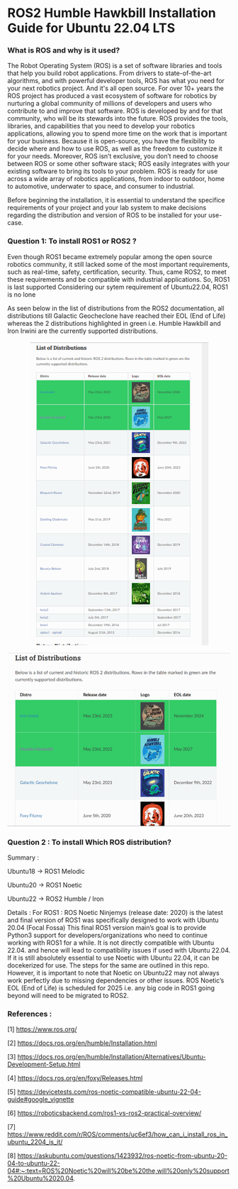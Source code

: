 # ROS2 Humble Hawkbill Installation Guide for Ubuntu 22.04 LTS

### What is ROS and why is it used? 

The Robot Operating System (ROS) is a set of software libraries and tools that help you build robot applications. From drivers to state-of-the-art algorithms, and with powerful developer tools, ROS has what you need for your next robotics project. And it's all open source. For over 10+ years the ROS project has produced a vast ecosystem of software for robotics by nurturing a global community of millions of developers and users who contribute to and improve that software. ROS is developed by and for that community, who will be its stewards into the future. ROS provides the tools, libraries, and capabilities that you need to develop your robotics applications, allowing you to spend more time on the work that is important for your business. Because it is open-source, you have the flexibility to decide where and how to use ROS, as well as the freedom to customize it for your needs. Moreover, ROS isn’t exclusive, you don’t need to choose between ROS or some other software stack; ROS easily integrates with your existing software to bring its tools to your problem. ROS is ready for use across a wide array of robotics applications, from indoor to outdoor, home to automotive, underwater to space, and consumer to industrial.


Before beginning the installation, it is essential to understand the specifice requirements of your project and your lab system to make decisions regarding the distribution and version of ROS to be installed for your use-case.

### Question 1: To install ROS1 or ROS2 ?

Even though ROS1 became extremely popular among the open source robotics community, it still lacked some of the most important requirements, such as real-time, safety, certification, security. Thus, came ROS2, to meet these requirements and be compatible with industrial applications. So, ROS1 is last supported Considering our sytem requirement of Ubuntu22.04, ROS1 is no lone

As seen below in the list of distributions from the ROS2 documentation, all distributions till Galactic Geocheclone have reached their EOL (End of Life) whereas the 2 distributions highlighted in green i.e. Humble Hawkbill and Iron Irwini are the currently supported distributions. 

<p align="center">
  <img src="Images/listofdist.png" />
</p>

<p align="center">
  <img src="Images/listofdistributions.png" />
</p>


### Question 2 : To install Which ROS distribution? 

Summary : 

Ubuntu18 -> ROS1 Melodic

Ubuntu20 -> ROS1 Noetic

Ubuntu22 -> ROS2 Humble / Iron 

Details : 
For ROS1 : ROS Noetic Ninjemys (release date: 2020) is the latest and final version of ROS1 was specifically designed to work with Ubuntu 20.04 (Focal Fossa) This final ROS1 version main’s goal is to provide Python3 support for developers/organizations who need to continue working with ROS1 for a while. It is not directly compatible with Ubuntu 22.04. and hence will lead to compatibility issues if used with Ubuntu 22.04. If it is still absolutely essential to use Noetic with Ubuntu 22.04, it can be docekerized for use. The steps for the same are outlined in this repo. However, it is important to note that Noetic on Ubuntu22 may not always work perfectly due to missing dependencies or other issues. ROS Noetic’s EOL (End of Life) is scheduled for 2025 i.e. any big code in ROS1 going beyond will need to be migrated to ROS2. 




### References : 

[1] https://www.ros.org/

[2] https://docs.ros.org/en/humble/Installation.html

[3] https://docs.ros.org/en/humble/Installation/Alternatives/Ubuntu-Development-Setup.html

[4] https://docs.ros.org/en/foxy/Releases.html

[5] https://devicetests.com/ros-noetic-compatible-ubuntu-22-04-guide#google_vignette

[6] https://roboticsbackend.com/ros1-vs-ros2-practical-overview/

[7] https://www.reddit.com/r/ROS/comments/uc6ef3/how_can_i_install_ros_in_ubuntu_2204_is_it/

[8] https://askubuntu.com/questions/1423932/ros-noetic-from-ubuntu-20-04-to-ubuntu-22-04#:~:text=ROS%20Noetic%20will%20be%20the,will%20only%20support%20Ubuntu%2020.04.



